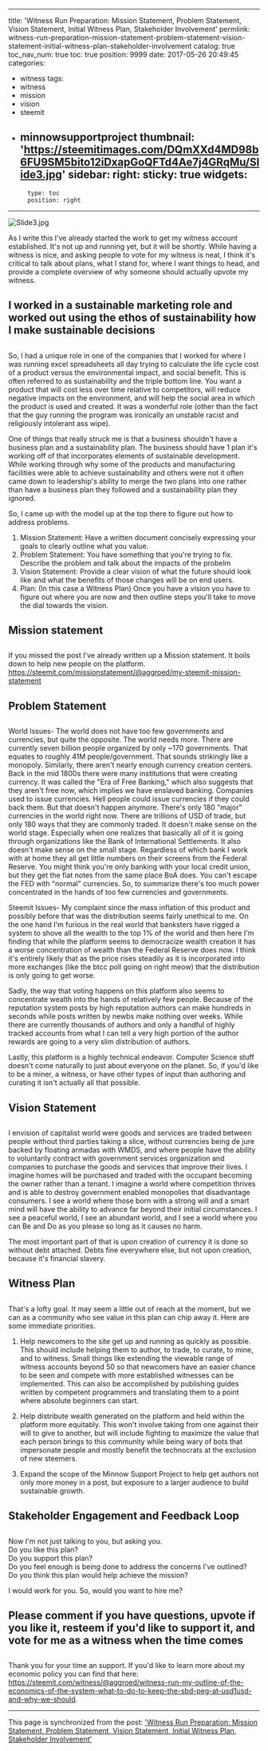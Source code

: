 
---
title: 'Witness Run Preparation: Mission Statement, Problem Statement, Vision Statement, Initial Witness Plan, Stakeholder Involvement'
permlink: witness-run-preparation-mission-statement-problem-statement-vision-statement-initial-witness-plan-stakeholder-involvement
catalog: true
toc_nav_num: true
toc: true
position: 9999
date: 2017-05-26 20:49:45
categories:
- witness
tags:
- witness
- mission
- vision
- steemit
- minnowsupportproject
thumbnail: 'https://steemitimages.com/DQmXXd4MD98b6FU9SM5bito12iDxapGoQFTd4Ae7j4GRqMu/Slide3.jpg'
sidebar:
    right:
        sticky: true
widgets:
    -
        type: toc
        position: right
---


![Slide3.jpg](https://steemitimages.com/DQmXXd4MD98b6FU9SM5bito12iDxapGoQFTd4Ae7j4GRqMu/Slide3.jpg)

As I write this I've already started the work to get my witness account established.  It's not up and running yet, but it will be shortly.  While having a witness is nice, and asking people to vote for my witness is neat, I think it's critical to talk about plans, what I stand for, where I want things to head, and provide a complete overview of why someone should actually upvote my witness.

## I worked in a sustainable marketing role and worked out using the ethos of sustainability how I make sustainable decisions <h2>

So, I had a unique role in one of the companies that I worked for where I was running excel spreadsheets all day trying to calculate the life cycle cost of a product versus the environmental impact, and social benefit.  This is often referred to as sustainability and the triple bottom line.  You want a product that will cost less over time relative to competitors, will reduce negative impacts on the environment, and will help the social area in which the product is used and created.  It was a wonderful role (other than the fact that the guy running the program was ironically an unstable racist and religiously intolerant ass wipe).

One of things that really struck me is that a business shouldn't have a business plan and a sustainability plan.  The business should have 1 plan it's working off of that incorporates elements of sustainable development.  While working through why some of the products and manufacturing facilities were able to achieve sustainability and others were not it often came down to leadership's ability to merge the two plans into one rather than have a business plan they followed and a sustainability plan they ignored.

So, I came up with the model up at the top there to figure out how to address problems.  
1.  Mission Statement: Have a written document concisely expressing your goals to clearly outline what you value.
2.  Problem Statement: You have something that you're trying to fix.  Describe the problem and talk about the impacts of the probelm
3.  Vision Statement: Provide a clear vision of what the future should look like and what the benefits of those changes will be on end users.
4.  Plan:  (In this case a Witness Plan) Once you have a vision you have to figure out where you are now and then outline steps you'll take to move the dial towards the vision.

## Mission statement <h2>
If you missed the post I've already written up a Mission statement.  It boils down to help new people on the platform.
https://steemit.com/missionstatement/@aggroed/my-steemit-mission-statement

## Problem Statement  <h2>
World Issues-  The world does not have too few governments and currencies, but quite the opposite.  The world needs more.  There are currently seven billion people organized by only ~170 governments.  That equates to roughly 41M people/government.  That sounds strikingly like a monopoly.  Similarly, there aren't nearly enough currency creation centers.  Back in the mid 1800s there were many institutions that were creating currency.  It was called the "Era of Free Banking," which also suggests that they aren't free now, which implies we have enslaved banking.
Companies used to issue currencies.  Hell people could issue currencies if they could back them.  But that doesn't happen anymore.  There's only 180 "major" currencies in the world right now.  There are trillions of USD of trade, but only 180 ways that they are commonly traded.  It doesn't make sense on the world stage.  Especially when one realizes that basically all of it is going through organizations like the Bank of International Settlements.
It also doesn't make sense on the small stage.  Regardless of which bank I work with at home they all get little numbers on their screens from the Federal Reserve.  You might think you're only banking with your local credit union, but they get the fiat notes from the same place BoA does.  You can't escape the FED with "normal" currencies.
So, to summarize there's too much power concentrated in the hands of too few currencies and governments.


Steemit Issues- My complaint since the mass inflation of this product and possibly before that was the distribution seems fairly unethical to me.  On the one hand I'm furious in the real world that banksters have rigged a system to shove all the wealth to the top 1% of the world and then here I'm finding that while the platform seems to democracize wealth creation it has a worse concentration of wealth than the Federal Reserve does now.  I think it's entirely likely that as the price rises steadily as it is incorporated into more exchanges (like the btcc poll going on right meow) that the distribution is only going to get worse.

Sadly, the way that voting happens on this platform also seems to concentrate wealth into the hands of relatively few people.  Because of the reputation system posts by high reputation authors can make hundreds in seconds while posts written by newbs make nothing over weeks.  While there are currently thousands of authors and only a handful of highly tracked accounts from what I can tell a very high portion of the author rewards are going to a very slim distribution of authors.

Lastly, this platform is a highly technical endeavor.  Computer Science stuff doesn't come naturally to just about everyone on the planet.  So, if you'd like to be a miner, a witness, or have other types of input than authoring and curating it isn't actually all that possible.  

## Vision Statement <h2>
I envision of capitalist world were goods and services are traded between people without third parties taking a slice, without currencies being de jure backed by floating armadas with WMDS, and where people have the ability to voluntarily contract with government services organization and companies to purchase the goods and services that improve their lives.  I imagine homes will be purchased and traded with the occupant becoming the owner rather than a tenant.  I imagine a world where competition thrives and is able to destroy government enabled monopolies that disadvantage consumers.  I see a world where those born with a strong will and a smart mind will have the ability to advance far beyond their initial circumstances.  I see a peaceful world, I see an abundant world, and I see a world where you can Be and Do as you please so long as it causes no harm.

The most important part of that is upon creation of currency it is done so without debt attached.  Debts fine everywhere else, but not upon creation, because it's financial slavery.  

## Witness Plan <h2>
That's a lofty goal.  It may seem a little out of reach at the moment, but we can as a community who see value in this plan can chip away it.  Here are some immediate priorities.

1.  Help newcomers to the site get up and running as quickly as possible.  This should include helping them to author, to trade, to curate, to mine, and to witness.  Small things like extending the viewable range of witness accounts beyond 50 so that newcomers have an easier chance to be seen and compete with more established witnesses can be implemented.  This can also be accomplished by publishing guides written by competent programmers and translating them to a point where absolute beginners can start.

2.  Help distribute wealth generated on the platform and held within the platform more equitably.  This won't involve taking from one against their will to give to another, but will include fighting to maximize the value that each person brings to this community while being wary of bots that impersonate people and mostly benefit the technocrats at the exclusion of new steemers.

3.  Expand the scope of the Minnow Support Project to help get authors not only more money in a post, but exposure to a larger audience to build sustainable growth.

## Stakeholder Engagement and Feedback Loop <h2>
Now I'm not just talking to you, but asking you.  
Do you like this plan?  
Do you support this plan?  
Do you feel enough is being done to address the concerns I've outlined?  
Do you think this plan would help achieve the mission?  

I would work for you.  So, would you want to hire me?

## Please comment if you have questions, upvote if you like it, resteem if you'd like to support it, and vote for me as a witness when the time comes <h2>

Thank you for your time an support.  If you'd like to learn more about my economic policy you can find that here: https://steemit.com/witness/@aggroed/witness-run-my-outline-of-the-economics-of-the-system-what-to-do-to-keep-the-sbd-peg-at-usd1usd-and-why-we-should.

- - -

This page is synchronized from the post: ['Witness Run Preparation: Mission Statement, Problem Statement, Vision Statement, Initial Witness Plan, Stakeholder Involvement'](https://steemit.com/@aggroed/witness-run-preparation-mission-statement-problem-statement-vision-statement-initial-witness-plan-stakeholder-involvement)
